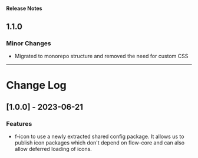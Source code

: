 <h4 class="margin-btm-8">Release Notes</h4>

## 1.1.0

### Minor Changes

- Migrated to monorepo structure and removed the need for custom CSS
<hr class="margin-btm-32" />

# Change Log

## [1.0.0] - 2023-06-21

### Features

- f-icon to use a newly extracted shared config package. It allows us to publish icon packages which don't depend on flow-core and can also allow deferred loading of icons.
